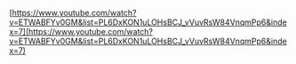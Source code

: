 [https://www.youtube.com/watch?v=ETWABFYv0GM&list=PL6DxKON1uLOHsBCJ_vVuvRsW84VnqmPp6&index=7](https://www.youtube.com/watch?v=ETWABFYv0GM&list=PL6DxKON1uLOHsBCJ_vVuvRsW84VnqmPp6&index=7)
